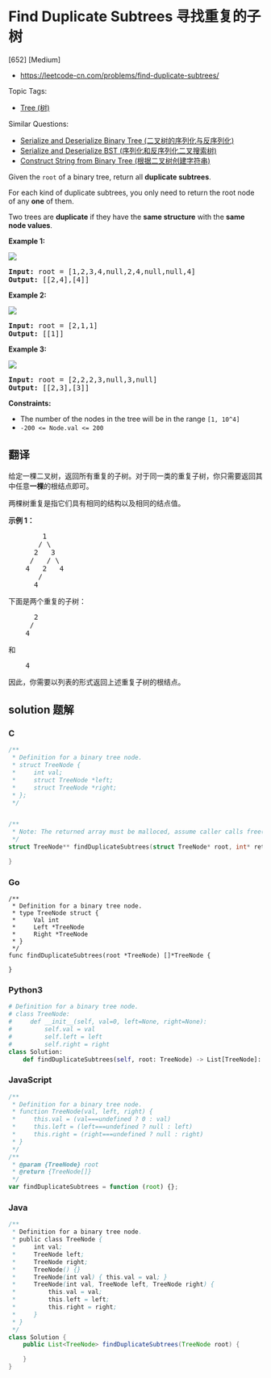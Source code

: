 # Find Duplicate Subtrees 寻找重复的子树

[652] [Medium]

- https://leetcode-cn.com/problems/find-duplicate-subtrees/

Topic Tags:

- [Tree (树)](https://leetcode-cn.com/tag/tree/)

Similar Questions:

- [Serialize and Deserialize Binary Tree (二叉树的序列化与反序列化)](https://leetcode-cn.com/problems/serialize-and-deserialize-binary-tree/)
- [Serialize and Deserialize BST (序列化和反序列化二叉搜索树)](https://leetcode-cn.com/problems/serialize-and-deserialize-bst/)
- [Construct String from Binary Tree (根据二叉树创建字符串)](https://leetcode-cn.com/problems/construct-string-from-binary-tree/)

Given the `root` of a binary tree, return all **duplicate subtrees**.

For each kind of duplicate subtrees, you only need to return the root node of any **one** of them.

Two trees are **duplicate** if they have the **same structure** with the **same node values**.

**Example 1:**

![](https://assets.leetcode.com/uploads/2020/08/16/e1.jpg)

<pre><strong>Input:</strong> root = [1,2,3,4,null,2,4,null,null,4]
<strong>Output:</strong> [[2,4],[4]]
</pre>

**Example 2:**

![](https://assets.leetcode.com/uploads/2020/08/16/e2.jpg)

<pre><strong>Input:</strong> root = [2,1,1]
<strong>Output:</strong> [[1]]
</pre>

**Example 3:**

![](https://assets.leetcode.com/uploads/2020/08/16/e33.jpg)

<pre><strong>Input:</strong> root = [2,2,2,3,null,3,null]
<strong>Output:</strong> [[2,3],[3]]
</pre>

**Constraints:**

- The number of the nodes in the tree will be in the range `[1, 10^4]`
- `-200 <= Node.val <= 200`

## 翻译

给定一棵二叉树，返回所有重复的子树。对于同一类的重复子树，你只需要返回其中任意**一棵**的根结点即可。

两棵树重复是指它们具有相同的结构以及相同的结点值。

**示例 1：**

<pre>        1
       / \
      2   3
     /   / \
    4   2   4
       /
      4
</pre>

下面是两个重复的子树：

<pre>      2
     /
    4
</pre>

和

<pre>    4
</pre>

因此，你需要以列表的形式返回上述重复子树的根结点。

## solution 题解

### C

```c
/**
 * Definition for a binary tree node.
 * struct TreeNode {
 *     int val;
 *     struct TreeNode *left;
 *     struct TreeNode *right;
 * };
 */


/**
 * Note: The returned array must be malloced, assume caller calls free().
 */
struct TreeNode** findDuplicateSubtrees(struct TreeNode* root, int* returnSize){

}
```

### Go

```golang
/**
 * Definition for a binary tree node.
 * type TreeNode struct {
 *     Val int
 *     Left *TreeNode
 *     Right *TreeNode
 * }
 */
func findDuplicateSubtrees(root *TreeNode) []*TreeNode {

}
```

### Python3

```python
# Definition for a binary tree node.
# class TreeNode:
#     def __init__(self, val=0, left=None, right=None):
#         self.val = val
#         self.left = left
#         self.right = right
class Solution:
    def findDuplicateSubtrees(self, root: TreeNode) -> List[TreeNode]:

```

### JavaScript

```javascript
/**
 * Definition for a binary tree node.
 * function TreeNode(val, left, right) {
 *     this.val = (val===undefined ? 0 : val)
 *     this.left = (left===undefined ? null : left)
 *     this.right = (right===undefined ? null : right)
 * }
 */
/**
 * @param {TreeNode} root
 * @return {TreeNode[]}
 */
var findDuplicateSubtrees = function (root) {};
```

### Java

```java
/**
 * Definition for a binary tree node.
 * public class TreeNode {
 *     int val;
 *     TreeNode left;
 *     TreeNode right;
 *     TreeNode() {}
 *     TreeNode(int val) { this.val = val; }
 *     TreeNode(int val, TreeNode left, TreeNode right) {
 *         this.val = val;
 *         this.left = left;
 *         this.right = right;
 *     }
 * }
 */
class Solution {
    public List<TreeNode> findDuplicateSubtrees(TreeNode root) {

    }
}
```
